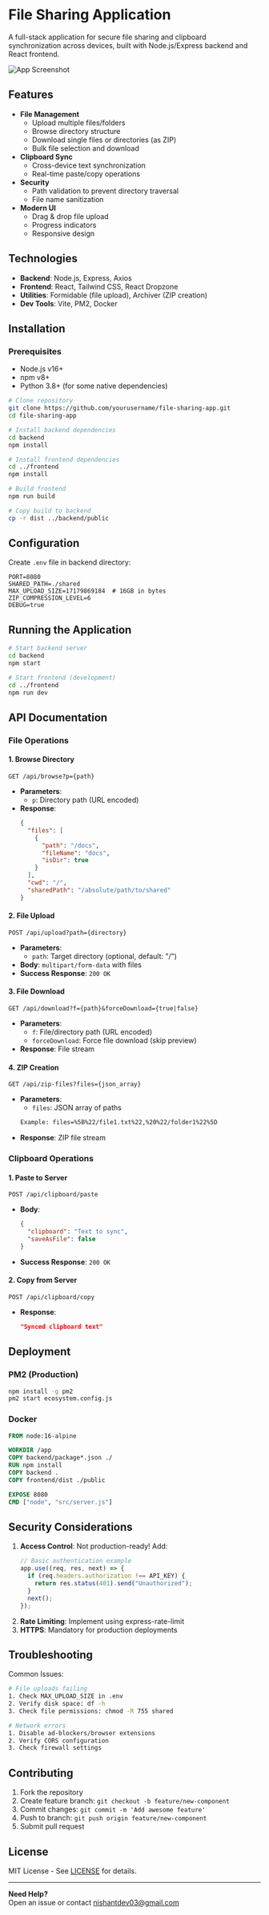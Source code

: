 # File Sharing Application

A full-stack application for secure file sharing and clipboard synchronization across devices, built with Node.js/Express backend and React frontend.

![App Screenshot](https://github.com/n1shan1/STATIC-REPO/blob/master/images/local-beam.png)

## Features

- **File Management**
  - Upload multiple files/folders
  - Browse directory structure
  - Download single files or directories (as ZIP)
  - Bulk file selection and download
- **Clipboard Sync**
  - Cross-device text synchronization
  - Real-time paste/copy operations
- **Security**
  - Path validation to prevent directory traversal
  - File name sanitization
- **Modern UI**
  - Drag & drop file upload
  - Progress indicators
  - Responsive design

## Technologies

- **Backend**: Node.js, Express, Axios
- **Frontend**: React, Tailwind CSS, React Dropzone
- **Utilities**: Formidable (file upload), Archiver (ZIP creation)
- **Dev Tools**: Vite, PM2, Docker

## Installation

### Prerequisites

- Node.js v16+
- npm v8+
- Python 3.8+ (for some native dependencies)

```bash
# Clone repository
git clone https://github.com/yourusername/file-sharing-app.git
cd file-sharing-app

# Install backend dependencies
cd backend
npm install

# Install frontend dependencies
cd ../frontend
npm install

# Build frontend
npm run build

# Copy build to backend
cp -r dist ../backend/public
```

## Configuration

Create `.env` file in backend directory:

```env
PORT=8080
SHARED_PATH=./shared
MAX_UPLOAD_SIZE=17179869184  # 16GB in bytes
ZIP_COMPRESSION_LEVEL=6
DEBUG=true
```

## Running the Application

```bash
# Start backend server
cd backend
npm start

# Start frontend (development)
cd ../frontend
npm run dev
```

## API Documentation

### File Operations

#### 1. Browse Directory

```http
GET /api/browse?p={path}
```

- **Parameters**:
  - `p`: Directory path (URL encoded)
- **Response**:
  ```json
  {
    "files": [
      {
        "path": "/docs",
        "fileName": "docs",
        "isDir": true
      }
    ],
    "cwd": "/",
    "sharedPath": "/absolute/path/to/shared"
  }
  ```

#### 2. File Upload

```http
POST /api/upload?path={directory}
```

- **Parameters**:
  - `path`: Target directory (optional, default: "/")
- **Body**: `multipart/form-data` with files
- **Success Response**: `200 OK`

#### 3. File Download

```http
GET /api/download?f={path}&forceDownload={true|false}
```

- **Parameters**:
  - `f`: File/directory path (URL encoded)
  - `forceDownload`: Force file download (skip preview)
- **Response**: File stream

#### 4. ZIP Creation

```http
GET /api/zip-files?files={json_array}
```

- **Parameters**:
  - `files`: JSON array of paths
  ```bash
  Example: files=%5B%22/file1.txt%22,%20%22/folder1%22%5D
  ```
- **Response**: ZIP file stream

### Clipboard Operations

#### 1. Paste to Server

```http
POST /api/clipboard/paste
```

- **Body**:
  ```json
  {
    "clipboard": "Text to sync",
    "saveAsFile": false
  }
  ```
- **Success Response**: `200 OK`

#### 2. Copy from Server

```http
POST /api/clipboard/copy
```

- **Response**:
  ```json
  "Synced clipboard text"
  ```

## Deployment

### PM2 (Production)

```bash
npm install -g pm2
pm2 start ecosystem.config.js
```

### Docker

```dockerfile
FROM node:16-alpine

WORKDIR /app
COPY backend/package*.json ./
RUN npm install
COPY backend .
COPY frontend/dist ./public

EXPOSE 8080
CMD ["node", "src/server.js"]
```

## Security Considerations

1. **Access Control**: Not production-ready! Add:
   ```javascript
   // Basic authentication example
   app.use((req, res, next) => {
     if (req.headers.authorization !== API_KEY) {
       return res.status(401).send("Unauthorized");
     }
     next();
   });
   ```
2. **Rate Limiting**: Implement using express-rate-limit
3. **HTTPS**: Mandatory for production deployments

## Troubleshooting

Common Issues:

```bash
# File uploads failing
1. Check MAX_UPLOAD_SIZE in .env
2. Verify disk space: df -h
3. Check file permissions: chmod -R 755 shared

# Network errors
1. Disable ad-blockers/browser extensions
2. Verify CORS configuration
3. Check firewall settings
```

## Contributing

1. Fork the repository
2. Create feature branch: `git checkout -b feature/new-component`
3. Commit changes: `git commit -m 'Add awesome feature'`
4. Push to branch: `git push origin feature/new-component`
5. Submit pull request

## License

MIT License - See [LICENSE](LICENSE) for details.

---

**Need Help?**  
Open an issue or contact [nishantdev03@gmail.com](mailto:nishantdev03@gmail.com)
